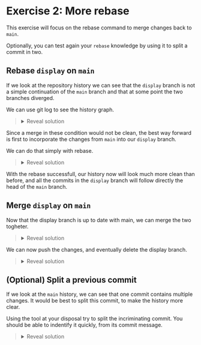 # Exercise 2: More rebase

This exercise will focus on the rebase command to merge changes back to `main`.

Optionally, you can test again your `rebase` knowledge by using it to split a commit in two.

## Rebase `display` on `main`

If we look at the repository history we can see that the `display` branch is not a simple continuation of the `main` branch and that at some point the two branches diverged.

We can use git log to see the history graph.

><details><summary>Reveal solution</summary>
>
>```bash
>git log --oneline --graph --all
>```
>
>```text
>* 2041b46 (HEAD -> main) Specify bash in code snippets
>* 5cae577 Add simulation steps
>| * 35a9bc3 (display) Add sample output to README.md
>| * c1e7262 Add print to main function
>| * dc31246 Add print implementation
>| * 3b94196 Add ostream operator
>|/
>* e172778 Add daisies spreading step
>* a216c3d Add build folder to gitignore and remove it
>* c8f0106 Implement temperatures diffusion
>* b22b02e Add compilation instructions to README.md
>* bd41f7f Add Cmake configuration
>* 764b5d5 Implement local heating due to Albedo
>* 062a8b0 Initial implementation of World and Daisy
>* a8343bd Add initial daisyworld description
>* bc4105a Initial implementation of cpp project
>* 491484f Initial commit
>```
>
></details>

Since a merge in these condition would not be clean, the best way forward is first to incorporate the changes from `main` into our `display` branch.

We can do that simply with rebase.

><details><summary>Reveal solution</summary>
>First we make sure we are in the `display` branch, then we simply call rebase to apply the commits on top of the *head* of `main`
>
>```bash
>git switch display
>git rebase main
>```
>
>We will incur on a merge conflict. Let's deal with this by fixing the conflicting part of the code, than continue with the rebase.
>
> >:warning: A conflict is marked as solved when all the `<<<<<<<`, `=======`, and `>>>>>>>` markers are removed.
>
>A possible implementation of the `main.cpp` that fix the conflict is available in [solutions](/solutions/main.cpp)
>
>```bash
>...after editing main.cpp
>git add main.cpp
>git rebase --continue
>```
>
>Launching `git rebase --continue` right after the `add` will make sure that there is a (interrupted) rebase in progress before calling git commit.
>
></details>

With the rebase successfull, our history now will look much more clean than before, and all the commits in the `display` branch will follow directly the head of the `main` branch.

## Merge `display` on `main`

Now that the display branch is up to date with main, we can merge the two togheter.

><details><summary>Reveal solution</summary>
>
>First we move to the `main` branch.
>
>```bash
>git switch main
>```
>
>To merge the changes we will have to use the merge command.
>
>```bash
>git merge display
>```
>
>Since the `display` branch has a linear history with the main branch, git will use the fastforward, and simply move the *head ref* of `main` to point at the same commit of `display`.
>
></details>

We can now push the changes, and eventually delete the display branch.

><details><summary>Reveal solution</summary>
>
>```bash
>git push
>git branch -d display
>```
>
>the `-d` option works only if the branch has already been merged, otherwise it will not get deleted.
></details>

## (Optional) Split a previous commit

If we look at the `main` history, we can see that one commit contains multiple changes. It would be best to split this commit, to make the history more clear.

Using the tool at your disposal try to split the incriminating commit. You should be able to indentify it quickly, from its commit message.

><details><summary>Reveal solution</summary>
>Looking at the logs we can find the commit:
>
>```bash
>git log -1 3be66b1
>```
>
>```text
>commit 3be66b1f51e85c49f9251231de4f48f90fd4dd80
>Author: Simone Rossi Tisbeni <simone.rossitisbeni@unibo.it>
>Date:   Wed Apr 3 11:51:26 2024 +0200
>
>    Initial implementation of World and Daisy
>
>    This commit adds both the World and Daisy classes to the project.
>    It is better to split the implementation of these two classes
>    into separate commits.
>```
>
>We now start a rebase that reach that commit by referencing its parent:
>
>```bash
>git rebase -i 3be66b1^
>```
>
>set the todo list on that commit (it will be the first item) to `edit`.
>
>This will put us out to the command line after applying the commit.
>
>Now we can use `reset` to move back the head of the branch by one commit, keeping the changes in the working directory.
>
>```bash
>git reset --mixed HEAD~
>```
>
>We can explore the changes to tracked files using:
>
>```bash
>git diff
>```
>
>This will not show the new files added, but you can see them listed with `git status`
>
>We now stage and commit the changes that we want to add to the first commit:
>
>```bash
>git add daisy.hpp
>git commit -m "Add initial implementation of Daisy"
>```
>
>and finally the changes belonging to the second commit
>
>```bash
>git add world.cpp world.hpp main.cpp
>git commit -m "Add initial implementation of World"
>```
>
>We are now ready to finish the rebase:
>
>```bash
>git reabse --continue
>```
>
>>:warning: If we have run the daisyworld simulation before, we could find in our repository a `build/` folder that we should not add to the repository.  
>>However you may notice that the build/ directory was not yet added to the `.gitignore` file.  
>>For now, simply remove it to allow the rebase to continue without errors.
>
>Now that we changed the history of our main branch we are again forced to do a push with the --force-with-lease option.
></details>
